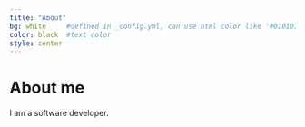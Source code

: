 ```yaml
---
title: "About"
bg: white     #defined in _config.yml, can use html color like '#010101'
color: black  #text color
style: center
---
```


# About me
I am a software developer.
